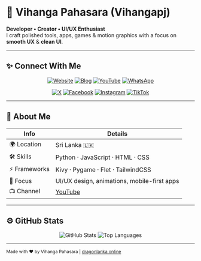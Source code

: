 # 🌌 Vihanga Pahasara (Vihangapj)  

**Developer • Creator • UI/UX Enthusiast**  
I craft polished tools, apps, games & motion graphics with a focus on **smooth UX** & **clean UI**.  

---

## ✨ Connect With Me  

<p align="center">
  <a href="https://dragonlanka.online"><img src="https://img.shields.io/badge/🌐-Website-1a73e8?style=for-the-badge&logo=google-chrome&logoColor=white" alt="Website"/></a>
  <a href="https://dragonlankablog1.blogspot.com"><img src="https://img.shields.io/badge/📝-Blog-ff2d55?style=for-the-badge&logo=blogger&logoColor=white" alt="Blog"/></a>
  <a href="https://youtube.com/@dragonlanka"><img src="https://img.shields.io/badge/▶️-YouTube-ff0000?style=for-the-badge&logo=youtube&logoColor=white" alt="YouTube"/></a>
  <a href="https://whatsapp.com/channel/0029Va53qq3EFeXuJcAFzb1r"><img src="https://img.shields.io/badge/💬-WhatsApp-25D366?style=for-the-badge&logo=whatsapp&logoColor=white" alt="WhatsApp"/></a>
</p>
<p align="center">
  <a href="https://twitter.com/jhmvihanga54"><img src="https://img.shields.io/badge/🐦-X-1DA1F2?style=for-the-badge&logo=x&logoColor=white" alt="X"/></a>
  <a href="https://facebook.com/vihanga.pahasara.621376"><img src="https://img.shields.io/badge/📘-Facebook-1877F2?style=for-the-badge&logo=facebook&logoColor=white" alt="Facebook"/></a>
  <a href="https://instagram.com/vihangapahasara54"><img src="https://img.shields.io/badge/📸-Instagram-E4405F?style=for-the-badge&logo=instagram&logoColor=white" alt="Instagram"/></a>
  <a href="https://www.tiktok.com/@jhmvihanga"><img src="https://img.shields.io/badge/🎵-TikTok-000000?style=for-the-badge&logo=tiktok&logoColor=white" alt="TikTok"/></a>
</p>

---

## 🧩 About Me

| Info | Details |
|------|---------|
| 🌍 Location | Sri Lanka 🇱🇰 |
| 🛠️ Skills | Python · JavaScript · HTML · CSS |
| ⚡ Frameworks | Kivy · Pygame · Flet · TailwindCSS |
| 🎨 Focus | UI/UX design, animations, mobile-first apps |
| 📺 Channel | [YouTube](https://youtube.com/@dragonlanka) |



---

## ⚙️ GitHub Stats  

<p align="center">
  <img src="https://github-readme-stats.vercel.app/api?username=Vihangapj&show_icons=true&theme=radical" alt="GitHub Stats" />
  <img src="https://github-readme-stats.vercel.app/api/top-langs/?username=Vihangapj&layout=compact&theme=radical" alt="Top Languages" />
</p>

---

<sub align="center">Made with ❤️ by Vihanga Pahasara | [dragonlanka.online](https://dragonlanka.online)</sub>
